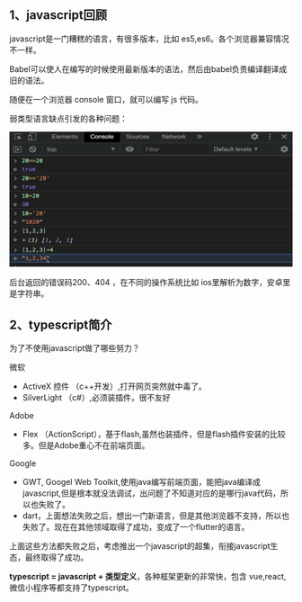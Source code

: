 ## 1、javascript回顾

javascript是一门糟糕的语言，有很多版本，比如 es5,es6。各个浏览器兼容情况不一样。

Babel可以使人在编写的时候使用最新版本的语法，然后由babel负责编译翻译成旧的语法。

随便在一个浏览器 console 窗口，就可以编写 js 代码。

弱类型语言缺点引发的各种问题：

<img src="img/1.png"/>

后台返回的错误码200、404 ，在不同的操作系统比如 ios里解析为数字，安卓里是字符串。



## 2、typescript简介

为了不使用javascript做了哪些努力？

微软

- ActiveX 控件 （c++开发）,打开网页突然就中毒了。
- SilverLight  （c#）,必须装插件，很不友好

Adobe

- Flex （ActionScript），基于flash,虽然也装插件，但是flash插件安装的比较多。但是Adobe重心不在前端页面。

Google

- GWT, Googel Web Toolkit,使用java编写前端页面，能把java编译成javascript,但是根本就没法调试，出问题了不知道对应的是哪行java代码，所以也失败了。
- dart，上面想法失败之后，想出一门新语言，但是其他浏览器不支持，所以也失败了。现在在其他领域取得了成功，变成了一个flutter的语言。



上面这些方法都失败之后，考虑推出一个javascript的超集，衔接javascript生态，最终取得了成功。

**typescript = javascript + 类型定义**，各种框架更新的非常快，包含 vue,react,微信小程序等都支持了typescript。

